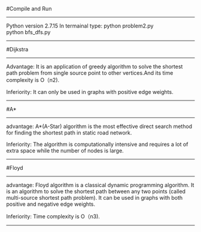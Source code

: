 #Compile and Run
*** 
Python version 2.7.15
In termainal type: python problem2.py <br>
                   python bfs_dfs.py
****

#Dijkstra
*** 
Advantage:
    It is an application of greedy algorithm to solve the shortest
path problem from single source point to other vertices.And its
time complexity is O（n2).

Inferiority:
    It can only be used in graphs with positive edge weights.
****


#A*
*** 
advantage:
    A*(A-Star) algorithm is the most effective direct search method for
finding the shortest path in static road network.

Inferiority:
    The algorithm is computationally intensive and requires a lot of extra space
while the number of nodes is large.
****


#Floyd
*** 
advantage:
    Floyd algorithm is a classical dynamic programming algorithm. It is an
algorithm to solve the shortest path between any two points (called 
multi-source shortest path problem).
    It can be used in graphs with both positive and negative edge weights.

Inferiority:
Time complexity is O（n3).
****
